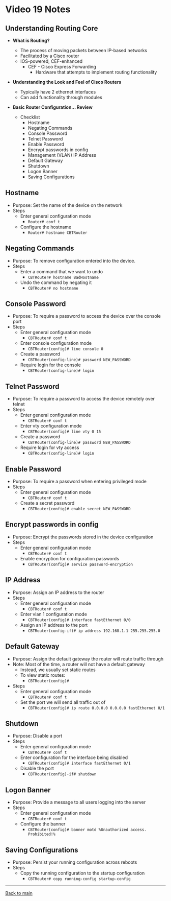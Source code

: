 # Video 19 Notes

## Understanding Routing Core
- **What is Routing?**
  - The process of moving packets between IP-based networks
  - Facilitated by a Cisco router
  - IOS-powered, CEF-enhanced
    - CEF - Cisco Express Forwarding
      - Hardware that attempts to implement routing functionality

- **Understanding the Look and Feel of Cisco Routers**
  - Typically have 2 ethernet interfaces
  - Can add functionality through modules


- **Basic Router Configuration... Review**
  - Checklist
    - Hostname
    - Negating Commands
    - Console Password
    - Telnet Password
    - Enable Password
    - Encrypt passwords in config
    - Management (VLAN) IP Address
    - Default Gateway
    - Shutdown
    - Logon Banner
    - Saving Configurations


## Hostname
  - Purpose: Set the name of the device on the network
  - Steps
    - Enter general configuration mode
      - ```Router# conf t```
    - Configure the hostname
      - ```Router# hostname CBTRouter```


## Negating Commands
  - Purpose: To remove configuration entered into the device.
  - Steps
    - Enter a command that we want to undo
      - ```CBTRouter# hostname BadHostname```
    - Undo the command by negating it
      - ```CBTRouter# no hostname```


## Console Password
  - Purpose: To require a password to access the device over the console port
  - Steps
    - Enter general configuration mode
      - ```CBTRouter# conf t```
    - Enter console configuration mode
      - ```CBTRouter(config)# line console 0```
    - Create a password
      - ```CBTRouter(config-line)# password NEW_PASSWORD```
    - Require login for the console
      - ```CBTRouter(config-line)# login```


## Telnet Password
  - Purpose: To require a password to access the device remotely over telnet
  - Steps
    - Enter general configuration mode
      - ```CBTRouter# conf t```
    - Enter vty configuration mode
      - ```CBTRouter(config)# line vty 0 15```
    - Create a password
      - ```CBTRouter(config-line)# password NEW_PASSWORD```
    - Require login for vty access
      - ```CBTRouter(config-line)# login```


## Enable Password
  - Purpose: To require a password when entering privileged mode
  - Steps
    - Enter general configuration mode
      - ```CBTRouter# conf t```
    - Create a secret password
      - ```CBTRouter(config)# enable secret NEW_PASSWORD```


## Encrypt passwords in config
  - Purpose: Encrypt the passwords stored in the device configuration
  - Steps
    - Enter general configuration mode
      - ```CBTRouter# conf t```
    - Enable encryption for configuration passwords
      - ```CBTRouter(config)# service password-encryption```


## IP Address
  - Purpose: Assign an IP address to the router
  - Steps
    - Enter general configuration mode
      - ```CBTRouter# conf t```
    - Enter vlan 1 configuration mode
      - ```CBTRouter(config)# interface fastEthernet 0/0```
    - Assign an IP address to the port
      - ```CBTRouter(config-if)# ip address 192.168.1.1 255.255.255.0```


## Default Gateway
  - Purpose: Assign the default gateway the router will route traffic through
  - Note: Most of the time, a router will not have a default gateway
    - Instead, we usually set static routes
    - To view static routes:
      - ```CBTRouter(config)# ```
  - Steps
    - Enter general configuration mode
      - ```CBTRouter# conf t```
    - Set the port we will send all traffic out of
      - ```CBTRouter(config)# ip route 0.0.0.0 0.0.0.0 fastEthernet 0/1```


## Shutdown
  - Purpose: Disable a port
  - Steps
    - Enter general configuration mode
      - ```CBTRouter# conf t```
    - Enter configuration for the interface being disabled
      - ```CBTRouter(config)# interface fastEthernet 0/1```
    - Disable the port
      - ```CBTRouter(config)-if# shutdown```


## Logon Banner
  - Purpose: Provide a message to all users logging into the server
  - Steps
    - Enter general configuration mode
      - ```CBTRouter# conf t```
    - Configure the banner
      - ```CBTRouter(config)# banner motd %Unauthorized access. Prohibited!%```


## Saving Configurations
  - Purpose: Persist your running configuration across reboots
  - Steps
    - Copy the running configuration to the startup configuration
      - ```CBTRouter# copy running-config startup-config```

---
 
[Back to main](https://github.com/rot0xd/CBTNuggets/blob/master/CCNA/ICND-1/README.md)

